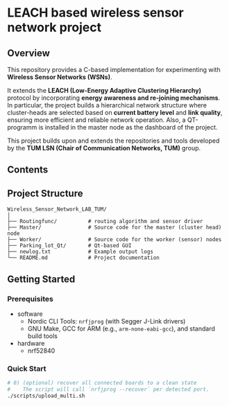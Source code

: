 # LEACH based wireless sensor network project
## Overview  
This repository provides a C-based implementation for experimenting with **Wireless Sensor Networks (WSNs)**.  

It extends the **LEACH (Low-Energy Adaptive Clustering Hierarchy)** protocol by incorporating **energy awareness and re-joining mechanisms**. In particular, the project builds a hierarchical network structure where cluster-heads are selected based on **current battery level** and **link quality**, ensuring more efficient and reliable network operation. Also, a QT-programm is installed in the master node as the dashboard of the project.   

This project builds upon and extends the repositories and tools developed by the **TUM LSN (Chair of Communication Networks, TUM)** group.  

## Contents  
## Project Structure

```plaintext
Wireless_Sensor_Network_LAB_TUM/
│
├── Routingfunc/          # routing algorithm and sensor driver 
├── Master/               # Source code for the master (cluster head) node
├── Worker/               # Source code for the worker (sensor) nodes
├── Parking_lot_Qt/       # Qt-based GUI 
├── newlog.txt            # Example output logs
└── README.md             # Project documentation
```
## Getting Started  

### Prerequisites
- software
    - Nordic CLI Tools: `nrfjprog` (with Segger J-Link drivers)  
    - GNU Make, GCC for ARM (e.g., `arm-none-eabi-gcc`), and standard build tools
- hardware 
    - nrf52840

### Quick Start

```bash
# 0) (optional) recover all connected boards to a clean state
#    The script will call `nrfjprog --recover` per detected port.
./scripts/upload_multi.sh
```


